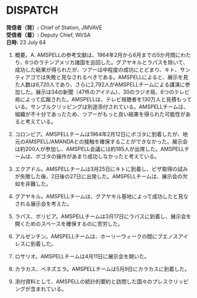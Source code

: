 # DISPATCH

**発信者（発）:** Chief of Station, JMVAVE  
**受信者（着）:** Deputy Chief, WI/SA  
**日時:** 23 July 64

1. 概要。A. AMSPELLの参考文献は、1964年2月から6月までの5か月間にわたり、6つのラテンアメリカ諸国を巡回した。グアヤキルとラパスを除いて、成功した結果が得られたが、ツアーは中程度の成功にとどまり、キト、サンティアゴでは失敗と見なされるべきである。AMSPELLによると、展示を見た人数は6,720人であり、さらに2,792人がAMSPELLチームによる講演に参加した。展示は34の新聞（47件のアイテム）、30のラジオ局、6つのテレビ局によって広報された。AMSPELLは、テレビ視聴者を130万人と見積もっている。サンプルクリッピングは別途添付されている。AMSPELLチームは、組織が不十分であったため、ツアーがもっと良い結果を得られた可能性があると考えている。

2. コロンビア。AMSPELLチームは1964年2月12日にボゴタに到着したが、地元のAMSPELL/AMANDAとの接触を確保することができなかった。展示会は約200人が参加し、AMSPELL会議には約185人が出席した。AMSPELLチームは、ボゴタの操作があまり成功しなかったと考えている。

3. エクアドル。AMSPELLチームは3月25日にキトに到着し、ビザ取得の試みが失敗した後、2日後の27日に出発した。AMSPELLチームは、展示会の欠如を非難した。

4. グアヤキル。AMSPELLチームは、グアヤキル基地によって成功したと見なされる展示会を考えた。

5. ラパス、ボリビア。AMSPELLチームは3月17日にラパスに到着し、展示会を開くためのスペースを確保するのに苦労した。

6. アルゼンチン。AMSPELLチームは、ホーリーウィークの間にブエノスアイレスに到着した。

7. ロサリオ。AMSPELLチームは4月11日に展示会を開いた。

8. カラカス、ベネズエラ。AMSPELLチームは5月9日にカラカスに到着した。

9. 添付資料として、AMSPELLの統計的要約と訪問した国々のプレスクリッピングが含まれている。